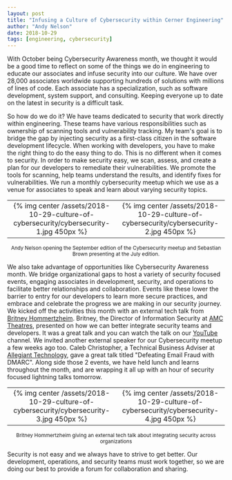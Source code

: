 ```yaml
---
layout: post
title: "Infusing a Culture of Cybersecurity within Cerner Engineering"
author: "Andy Nelson"
date: 2018-10-29
tags: [engineering, cybersecurity]
---
```


With October being Cybersecurity Awareness month, we thought it would be a good time to reflect on some of the things we do in engineering to educate our associates and infuse security into our culture. We have over 28,000 associates worldwide supporting hundreds of solutions with millions of lines of code. Each associate has a specialization, such as software development, system support, and consulting. Keeping everyone up to date on the latest in security is a difficult task.

So how do we do it? We have teams dedicated to security that work directly within engineering. These teams have various responsibilities such as ownership of scanning tools and vulnerability tracking. My team's goal is to bridge the gap by injecting security as a first-class citizen in the software development lifecycle. When working with developers, you have to make the right thing to do the easy thing to do. This is no different when it comes to security. In order to make security easy, we scan, assess, and create a plan for our developers to remediate their vulnerabilities. We promote the tools for scanning, help teams understand the results, and identify fixes for vulnerabilities. We run a monthly cybersecurity meetup which we use as a venue for associates to speak and learn about varying security topics.

<div align="center">
  <table>
    <tr>
      <td align="center">
        {% img center /assets/2018-10-29-culture-of-cybersecurity/cybersecurity-1.jpg 450px %}
      </td>
      <td align="center">
        {% img center /assets/2018-10-29-culture-of-cybersecurity/cybersecurity-2.jpg 450px %}
      </td>
    </tr>
  </table>
  <sub>Andy Nelson opening the September edition of the Cybersecurity meetup and Sebastian Brown presenting at the July edition.</sub>
</div>

We also take advantage of opportunities like Cybersecurity Awareness month. We bridge organizational gaps to host a variety of security focused events, engaging associates in development, security, and operations to facilitate better relationships and collaboration. Events like these lower the barrier to entry for our developers to learn more secure practices, and embrace and celebrate the progress we are making in our security journey. We kicked off the activities this month with an external tech talk from [Britney Hommertzheim](https://twitter.com/bhommertzheim). Britney, the Director of Information Security at [AMC Theatres](https://www.amctheatres.com), presented on how we can better integrate security teams and developers. It was a great talk and you can watch the talk on our [YouTube](https://youtu.be/DTYiNidFjzM) channel. We invited another external speaker for our Cybersecurity meetup a few weeks ago too. Caleb Christopher, a Technical Business Adviser at [Allegiant Technology](https://www.allegianttechnology.com), gave a great talk titled "Defeating Email Fraud with DMARC". Along side those 2 events, we have held lunch and learns throughout the month, and are wrapping it all up with an hour of security focused lightning talks tomorrow.

<div align="center">
  <table>
    <tr>
      <td align="center">
        {% img center /assets/2018-10-29-culture-of-cybersecurity/cybersecurity-3.jpg 450px %}
      </td>
      <td align="center">
        {% img center /assets/2018-10-29-culture-of-cybersecurity/cybersecurity-4.jpg 450px %}
      </td>
    </tr>
  </table>
  <sub>Britney Hommertzheim giving an external tech talk about integrating security across organizations</sub>
</div>

Security is not easy and we always have to strive to get better. Our development, operations, and security teams must work together, so we are doing our best to provide a forum for collaboration and sharing. 
